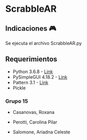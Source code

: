 # ScrabbleAR

## Indicaciones  :video_game:
Se ejecuta el archivo ScrabbleAR.py

## Requerimientos
- Python 3.6.8 - [Link](https://www.python.org/downloads/release/python-368/)
- PySimpleGUI 4.18.2 - [Link](https://github.com/PySimpleGUI/PySimpleGUI)
- Pattern 3.1 - [Link](https://github.com/clips/pattern) 
- Pickle 

### Grupo 15

- Casanovas, Roxana  

- Perotti, Carolina Pilar  

- Salomone, Ariadna Celeste

